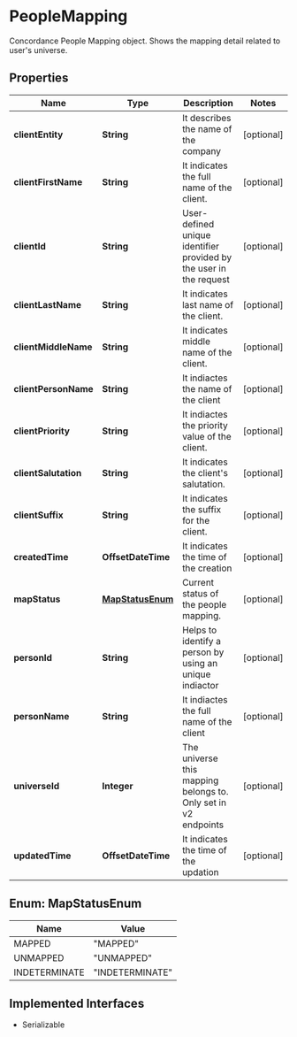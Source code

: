 

# PeopleMapping

Concordance People Mapping object. Shows the mapping detail related to user's universe. 

## Properties

Name | Type | Description | Notes
------------ | ------------- | ------------- | -------------
**clientEntity** | **String** | It describes the name of the company |  [optional]
**clientFirstName** | **String** | It indicates the full name of the client. |  [optional]
**clientId** | **String** | User-defined unique identifier provided by the user in the request |  [optional]
**clientLastName** | **String** | It indicates last name of the client. |  [optional]
**clientMiddleName** | **String** | It indicates middle name of the client. |  [optional]
**clientPersonName** | **String** | It indiactes the name of the client |  [optional]
**clientPriority** | **String** | It indiactes the priority value of the client. |  [optional]
**clientSalutation** | **String** | It indicates the client&#39;s salutation. |  [optional]
**clientSuffix** | **String** | It indicates the suffix for the client. |  [optional]
**createdTime** | **OffsetDateTime** | It indicates the time of the creation |  [optional]
**mapStatus** | [**MapStatusEnum**](#MapStatusEnum) | Current status of the people mapping. |  [optional]
**personId** | **String** | Helps to identify a person by using an unique indiactor  |  [optional]
**personName** | **String** | It indiactes the full name of the client |  [optional]
**universeId** | **Integer** | The universe this mapping belongs to. Only set in v2 endpoints  |  [optional]
**updatedTime** | **OffsetDateTime** | It indicates the time of the updation |  [optional]



## Enum: MapStatusEnum

Name | Value
---- | -----
MAPPED | &quot;MAPPED&quot;
UNMAPPED | &quot;UNMAPPED&quot;
INDETERMINATE | &quot;INDETERMINATE&quot;


## Implemented Interfaces

* Serializable


